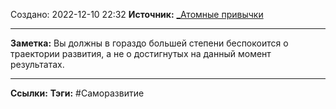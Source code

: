 Создано: 2022-12-10 22:32
**Источник:** [_Атомные привычки](_Атомные%20привычки.md)
***
**Заметка:**  Вы должны в гораздо большей степени беспокоится о траектории развития, а не о достигнутых на данный момент результатах.
***
**Ссылки:** 
**Тэги:** #Саморазвитие 

